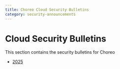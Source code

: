 ```yaml
---
title: Choreo Cloud Security Bulletins
category: security-announcements
---
```


# Cloud Security Bulletins

This section contains the security bulletins for Choreo

* [2025]({{#base_path#}}/security-announcements/cloud-security-bulletins/choreo/2025/)